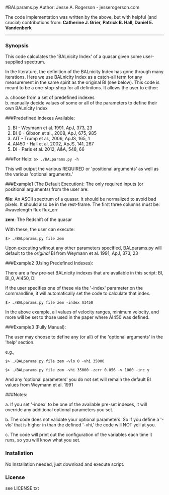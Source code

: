 #BALparams.py
Author: Jesse A. Rogerson - jesserogerson.com

The code implementation was written by the above, but with helpful (and crucial) contributions from: **Catherine J. Grier, Patrick B. Hall, Daniel E. Vandenberk**

-----

### Synopsis

This code calculates the 'BALnicity Index' of a quasar given some user-supplied spectrum.

In the literature, the definition of the BALnicity Index has gone through many iterations. Here we use BALnicity Index as a catch-all term for any measurement in the same spirit as the original BI (see below). This code is meant to be a one-stop-shop for all definitons. It allows the user to either:

a. choose from a set of predefined indexes  
b. manually decide values of some or all of the parameters to define their own BALnicity Index

###Predefined Indexes Available:

1. BI - Weymann et al. 1991, ApJ, 373, 23
2. BI_0 - Gibson et al., 2008, ApJ, 675, 985
3. AIT - Trump et al., 2006, ApJS, 165, 1
4. AI450 - Hall et al. 2002, ApJS, 141, 267
5. DI - Paris et al. 2012, A&A, 548, 66


###For Help:
`$> ./BALparams.py -h`

This will output the various REQUIRED or 'positional arguments' as well as the various 'optional arguments.'

###Example1 (The Default Execution):
The only required inputs (or positional arguments) from the user are:

**file**: An ASCII spectrum of a quasar. It should be normalized to avoid bad pixels. It should also be in the rest-frame. The first three columns must be: #wavelength flux flux_err

**zem**:  The Redshift of the quasar

With these, the user can execute:

`$> ./BALparams.py file zem`

Upon executing without any other parameters specified,
BALparams.py will default to the *original* BI from
Weymann et al. 1991, ApJ, 373, 23

###Example2 (Using Predefined Indexes):

There are a few pre-set BALnicity indexes that are available in this script: BI, BI_0, AI450, DI

If the user specifies one of these via the '-index' parameter on the commandline, it will automatically set the code to calculate that index.

`$> ./BALparams.py file zem -index AI450`

In the above example, all values of velocity ranges, minimum velocity, and more will be set to those used in the paper where AI450 was defined.

###Example3 (Fully Manual):

The user may choose to define any (or all) of the 'optional arguments' in the 'help' section.

e.g.,

`$> ./BALparams.py file zem -vlo 0 -vhi 35000`

`$> ./BALparams.py file zem -vhi 35000 -zerr 0.056 -v 1000 -inc y`

And any 'optional parameters' you do not set will remain the default BI values from Weymann et al. 1991

###Notes:

a. If you set '-index' to be one of the available pre-set indexes, it will override any additional optional parameters you set.

b. The code does not validate your optional parameters. So if you define a '-vlo' that is higher in than the defined '-vhi,' the code will NOT yell at you.

c. The code will print out the configuration of the
variables each time it runs, so you will know what you set.

### Installation

No Installation needed, just download and execute script.

### License

see LICENSE.txt
